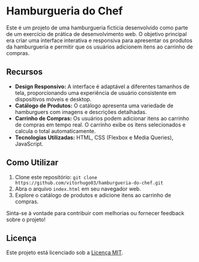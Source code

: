 # Hamburgueria do Chef

Este é um projeto de uma hamburgueria fictícia desenvolvido como parte de um exercício de prática de desenvolvimento web. O objetivo principal era criar uma interface interativa e responsiva para apresentar os produtos da hamburgueria e permitir que os usuários adicionem itens ao carrinho de compras.

## Recursos

- **Design Responsivo:** A interface é adaptável a diferentes tamanhos de tela, proporcionando uma experiência de usuário consistente em dispositivos móveis e desktop.
- **Catálogo de Produtos:** O catálogo apresenta uma variedade de hamburguers com imagens e descrições detalhadas.
- **Carrinho de Compras:** Os usuários podem adicionar itens ao carrinho de compras em tempo real. O carrinho exibe os itens selecionados e calcula o total automaticamente.
- **Tecnologias Utilizadas:** HTML, CSS (Flexbox e Media Queries), JavaScript.

## Como Utilizar

1. Clone este repositório: `git clone https://github.com/vitorhugo03/hamburgueria-do-chef.git`
2. Abra o arquivo `index.html` em seu navegador web.
3. Explore o catálogo de produtos e adicione itens ao carrinho de compras.

Sinta-se à vontade para contribuir com melhorias ou fornecer feedback sobre o projeto!

## Licença

Este projeto está licenciado sob a [Licença MIT](LICENSE).
